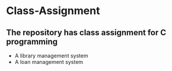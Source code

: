 # Class-Assignment
## The repository has class assignment for C programming
- A library management system
- A loan management system

